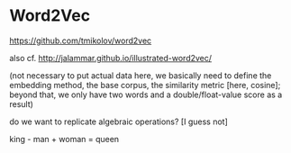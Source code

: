 # Word2Vec

https://github.com/tmikolov/word2vec

also cf. http://jalammar.github.io/illustrated-word2vec/

(not necessary to put actual data here, we basically need to define the embedding method, the base corpus, the similarity metric [here, cosine]; beyond that, we only have two words and a double/float-value score as a result)

do we want to replicate algebraic operations? [I guess not]

king - man + woman = queen